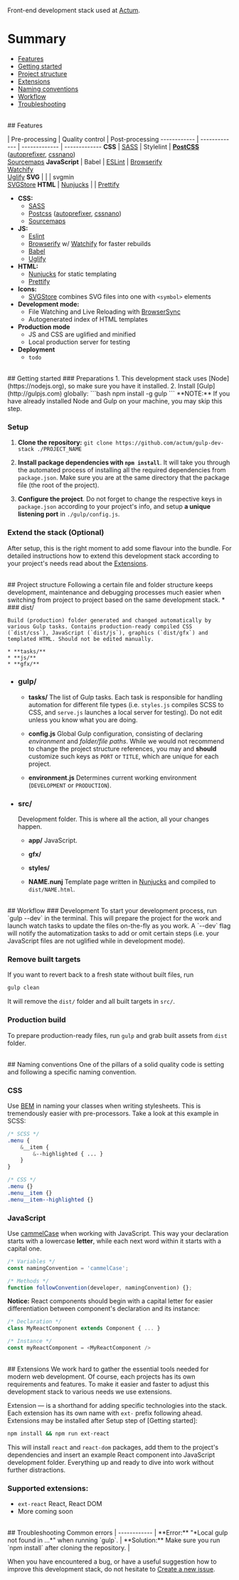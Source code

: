 Front-end development stack used at [Actum](https://www.actum.cz).

# Summary
* [Features](#features)
* [Getting started]()
* [Project structure]()
* [Extensions]()
* [Naming conventions]()
* [Workflow]()
* [Troubleshooting]()

<br>
## Features

  | Pre-processing | Quality control | Post-processing
------------ | ------------- | ------------- | -------------
**CSS** | [SASS](https://github.com/dlmanning/gulp-sass) | Stylelint | **[PostCSS](https://github.com/postcss/postcss)** ([autoprefixer](https://github.com/postcss/autoprefixer),  [cssnano](https://github.com/ben-eb/cssnano)) <br>[Sourcemaps](https://github.com/floridoo/gulp-sourcemaps)
**JavaScript** | Babel | [ESLint](http://eslint.org) | [Browserify](http://browserify.org) <br>[Watchify](https://github.com/substack/watchify) <br>[Uglify](https://github.com/terinjokes/gulp-uglify)
**SVG** | | | svgmin <br>[SVGStore](https://github.com/w0rm/gulp-svgstore)
**HTML** | [Nunjucks](https://github.com/sindresorhus/gulp-nunjucks) | | [Prettify](https://github.com/jonschlinkert/gulp-prettify)

- **CSS:**
    - [SASS](https://github.com/dlmanning/gulp-sass)
    - [Postcss](https://github.com/postcss/postcss) ([autoprefixer](https://github.com/postcss/autoprefixer), [cssnano](https://github.com/ben-eb/cssnano))
    - [Sourcemaps](https://github.com/floridoo/gulp-sourcemaps)
- **JS:**
    - [Eslint](http://eslint.org)
    - [Browserify](http://browserify.org) w/ [Watchify](https://github.com/substack/watchify) for faster rebuilds
    - [Babel](http://babeljs.io)
    - [Uglify](https://github.com/terinjokes/gulp-uglify)
- **HTML:**
    - [Nunjucks](https://github.com/sindresorhus/gulp-nunjucks) for static templating
    - [Prettify](https://github.com/jonschlinkert/gulp-prettify)
- **Icons:**
    - [SVGStore](https://github.com/w0rm/gulp-svgstore) combines SVG files into one with `<symbol>` elements
- **Development mode:**
    - File Watching and Live Reloading with [BrowserSync](http://www.browsersync.io/)
    - Autogenerated index of HTML templates
- **Production mode**
    - JS and CSS are uglified and minified
    - Local production server for testing
- **Deployment**
    - `todo`

<br>
## Getting started
### Preparations
1. This development stack uses [Node](https://nodejs.org), so make sure you have it installed.
2. Install [Gulp](http://gulpjs.com) globally:  
```bash
npm install -g gulp
```
**NOTE:** If you have already installed Node and Gulp on your machine, you may skip this step.

### Setup
1. **Clone the repository:** `git clone https://github.com/actum/gulp-dev-stack ./PROJECT_NAME`
2. **Install package dependencies with `npm install`**. It will take you through the automated process of installing all the required dependencies from `package.json`. Make sure you are at the same directory that the package file (the root of the project).

3. **Configure the project**. Do not forget to change the respective keys in `package.json` according to your project's info, and setup **a unique listening port** in `./gulp/config.js`.

### Extend the stack (Optional)
After setup, this is the right moment to add some flavour into the bundle. For detailed instructions how to extend this development stack according to your project's needs read about the [Extensions]().

<br>
## Project structure
Following a certain file and folder structure keeps development, maintenance and debugging processes much easier when switching from project to project based on the same development stack.
* ### dist/

    Build (production) folder generated and changed automatically by various Gulp tasks. Contains production-ready compiled CSS (`dist/css`), JavaScript (`dist/js`), graphics (`dist/gfx`) and templated HTML. Should not be edited manually.

    * **tasks/**
    * **js/**
    * **gfx/**

* ### gulp/
    * **tasks/**
        The list of Gulp tasks. Each task is responsible for handling automation for different file types (i.e. `styles.js` compiles SCSS to CSS, and `serve.js` launches a local server for testing). Do not edit unless you know what you are doing.

    * **config.js**
        Global Gulp configuration, consisting of declaring *environment* and *folder/file paths*. While we would not recommend to change the project structure references, you may and **should** customize such keys as `PORT` or `TITLE`, which are unique for each project.

    * **environment.js**
        Determines current working environment (`DEVELOPMENT` or `PRODUCTION`).

* ### src/
    Development folder. This is where all the action, all your changes happen.
    * **app/**
        JavaScript.

    * **gfx/**
    * **styles/**
    * **NAME.nunj**
        Template page written in [Nunjucks](https://github.com/sindresorhus/gulp-nunjucks) and compiled to `dist/NAME.html`.

<br>
## Workflow
### Development
To start your development process, run `gulp --dev` in the terminal. This will prepare the project for the work and launch watch tasks to update the files on-the-fly as you work. A `--dev` flag will notify the automatization tasks to add or omit certain steps (i.e. your JavaScript files are not uglified while in development mode).

### Remove built targets
If you want to revert back to a fresh state without built files, run

```sh
gulp clean
```

It will remove the `dist/` folder and all built targets in `src/`.

### Production build
To prepare production-ready files, run `gulp` and grab built assets from `dist` folder.

<br>
## Naming conventions
One of the pillars of a solid quality code is setting and following a specific naming convention.

### CSS
Use [BEM](http://getbem.com/naming/) in naming your classes when writing stylesheets. This is tremendously easier with pre-processors. Take a look at this example in SCSS:
```css
/* SCSS */
.menu {
    &__item {
        &--highlighted { ... }
    }
}

/* CSS */
.menu {}
.menu__item {}
.menu__item--highlighted {}
```

### JavaScript
Use [cammelCase](https://en.wikipedia.org/wiki/Camel_case) when working with JavaScript. This way your declaration starts with a lowercase **letter**, while each next word within it starts with a capital one.
```js
/* Variables */
const namingConvention = 'cammelCase';

/* Methods */
function followConvention(developer, namingConvention) {};
```
**Notice:** React components should begin with a capital letter for easier differentiation between component's declaration and its instance:
```js
/* Declaration */
class MyReactComponent extends Component { ... }

/* Instance */
const myReactComponent = <MyReactComponent />
```

<br>
## Extensions
We work hard to gather the essential tools needed for modern web development. Of course, each projects has its own requirements and features. To make it easier and faster to adjust this development stack to various needs we use extensions.

Extension — is a shorthand for adding specific technologies into the stack. Each extension has its own name with `ext-` prefix following ahead. Extensions may be installed after Setup step of [Getting started]:
```bash
npm install && npm run ext-react
```
This will install `react` and `react-dom` packages, add them to the project's dependencies and insert an example React component into JavaScript development folder. Everything up and ready to dive into work without further distractions.
### Supported extensions:
* `ext-react` React, React DOM
* More coming soon

<br>
## Troubleshooting
Common errors  |
------------ |
**Error:**  "*Local gulp not found in ...*" when running `gulp`. |
**Solution:** Make sure you run `npm install` after cloning the repository. |

When you have encountered a bug, or have a useful suggestion how to improve this development stack, do not hesitate to [Create a new issue]().